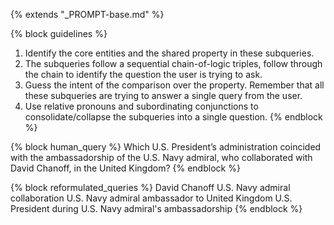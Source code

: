 {% extends "_PROMPT-base.md" %}

{% block guidelines %}
1. Identify the core entities and the shared property in these subqueries.  
2. The subqueries follow a sequential chain-of-logic triples, follow through the chain to identify the question the user is trying to ask.
3. Guess the intent of the comparison over the property. Remember that all these subqueries are trying to answer a single query from the user.
4. Use relative pronouns and subordinating conjunctions to consolidate/collapse the subqueries into a single question.
{% endblock %}

{% block human_query %}
Which U.S. President’s administration coincided with the ambassadorship of the U.S. Navy admiral, who collaborated with David Chanoff, in the United Kingdom?
{% endblock %}

{% block reformulated_queries %}
David Chanoff U.S. Navy admiral collaboration
U.S. Navy admiral ambassador to United Kingdom
U.S. President during U.S. Navy admiral's ambassadorship
{% endblock %}

